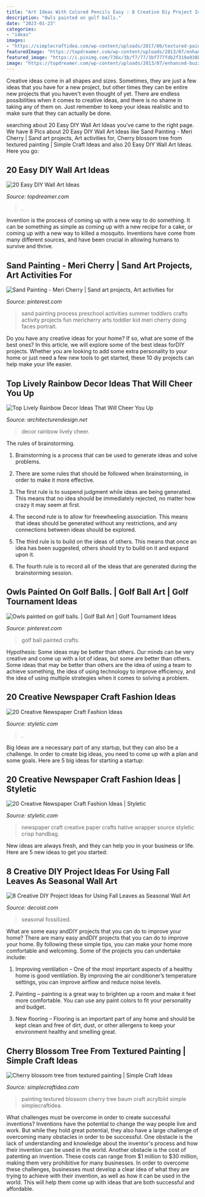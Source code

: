 ```yaml
---
title: "Art Ideas With Colored Pencils Easy : 8 Creative Diy Project Ideas For Using Fall Leaves As Seasonal Wall Art"
description: "Owls painted on golf balls."
date: "2023-01-23"
categories:
- "ideas"
images:
- "https://simplecraftidea.com/wp-content/uploads/2017/06/textured-painting-2.jpg"
featuredImage: "https://topdreamer.com/wp-content/uploads/2013/07/enhanced-buzz-23631-1348238443-3.jpg"
featured_image: "https://i.pinimg.com/736x/3b/f7/77/3bf777fdb2f319a938bba094f69a518a--sand-art-for-toddlers-sand-painting-for-kids.jpg"
image: "https://topdreamer.com/wp-content/uploads/2013/07/enhanced-buzz-23631-1348238443-3.jpg"
---
```



Creative ideas come in all shapes and sizes. Sometimes, they are just a few ideas that you have for a new project, but other times they can be entire new projects that you haven't even thought of yet. There are endless possibilities when it comes to creative ideas, and there is no shame in taking any of them on. Just remember to keep your ideas realistic and to make sure that they can actually be done.

	

		
searching about 20 Easy DIY Wall Art Ideas you've came to the right page. We have 8 Pics about 20 Easy DIY Wall Art Ideas like Sand Painting - Meri Cherry | Sand art projects, Art activities for, Cherry blossom tree from textured painting | Simple Craft Ideas and also 20 Easy DIY Wall Art Ideas. Here you go:
		
    
## 20 Easy DIY Wall Art Ideas

<img loading=lazy src="https://topdreamer.com/wp-content/uploads/2013/07/enhanced-buzz-23631-1348238443-3.jpg" onerror="this.onerror=null;this.src='https://tse2.mm.bing.net/th?id=OIP.t_P2xT93kL5Cwh_fCRpObAHaLH&amp;pid=15.1';" alt="20 Easy DIY Wall Art Ideas">

_Source: topdreamer.com_

>. 

	

Invention is the process of coming up with a new way to do something. It can be something as simple as coming up with a new recipe for a cake, or coming up with a new way to killed a mosquito. Inventions have come from many different sources, and have been crucial in allowing humans to survive and thrive.

    
## Sand Painting - Meri Cherry | Sand Art Projects, Art Activities For

<img loading=lazy src="https://i.pinimg.com/736x/3b/f7/77/3bf777fdb2f319a938bba094f69a518a--sand-art-for-toddlers-sand-painting-for-kids.jpg" onerror="this.onerror=null;this.src='https://tse1.mm.bing.net/th?id=OIP.Kr3Kw4I3li1kiYYY4-fhUwHaKS&amp;pid=15.1';" alt="Sand Painting - Meri Cherry | Sand art projects, Art activities for">

_Source: pinterest.com_

>sand painting process preschool activities summer toddlers crafts activity projects fun mericherry arts toddler kid meri cherry doing faces portrait. 

	

Do you have any creative ideas for your home? If so, what are some of the best ones? In this article, we will explore some of the best ideas forDIY projects. Whether you are looking to add some extra personality to your home or just need a few new tools to get started, these 10 diy projects can help make your life easier.

    
## Top Lively Rainbow Decor Ideas That Will Cheer You Up

<img loading=lazy src="https://cdn.architecturendesign.net/wp-content/uploads/2016/01/AD-Top-Lively-Rainbow-Decor-Ideas-That-Will-Cheer-You-Up-11.jpg" onerror="this.onerror=null;this.src='https://tse3.mm.bing.net/th?id=OIP.00h42WvyDbQSbXiLQ40bAAHaLH&amp;pid=15.1';" alt="Top Lively Rainbow Decor Ideas That Will Cheer You Up">

_Source: architecturendesign.net_

>decor rainbow lively cheer. 

	

The rules of brainstorming.
1. Brainstorming is a process that can be used to generate ideas and solve problems.
2. There are some rules that should be followed when brainstorming, in order to make it more effective.

3. The first rule is to suspend judgment while ideas are being generated. This means that no idea should be immediately rejected, no matter how crazy it may seem at first.

4. The second rule is to allow for freewheeling association. This means that ideas should be generated without any restrictions, and any connections between ideas should be explored.

5. The third rule is to build on the ideas of others. This means that once an idea has been suggested, others should try to build on it and expand upon it.

6. The fourth rule is to record all of the ideas that are generated during the brainstorming session.

    
## Owls Painted On Golf Balls. | Golf Ball Art | Golf Tournament Ideas

<img loading=lazy src="https://i.pinimg.com/736x/cb/ac/07/cbac078c05c06fe1904473e79399a3f7.jpg" onerror="this.onerror=null;this.src='https://tse4.mm.bing.net/th?id=OIP.hc9oT4v0ICOCXjeAtSMMDQHaFo&amp;pid=15.1';" alt="Owls painted on golf balls. | Golf Ball Art | Golf Tournament Ideas">

_Source: pinterest.com_

>golf ball painted crafts. 

	

Hypothesis: Some ideas may be better than others.
Our minds can be very creative and come up with a lot of ideas, but some are better than others. Some ideas that may be better than others are the idea of using a team to achieve something, the idea of using technology to improve efficiency, and the idea of using multiple strategies when it comes to solving a problem.

    
## 20 Creative Newspaper Craft Fashion Ideas

<img loading=lazy src="https://styletic.com/wp-content/uploads/2014/10/newspaper-craft-fashion-ideas/14-creative-newspaper-craft-fashion-ideas.jpg" onerror="this.onerror=null;this.src='https://tse3.mm.bing.net/th?id=OIP.LGUML7UIRXT0iilHjTsgxQHaLH&amp;pid=15.1';" alt="20 Creative Newspaper Craft Fashion Ideas">

_Source: styletic.com_

>. 

	

Big Ideas are a necessary part of any startup, but they can also be a challenge. In order to create big ideas, you need to come up with a plan and some goals. Here are 5 big ideas for starting a startup: 

    
## 20 Creative Newspaper Craft Fashion Ideas | Styletic

<img loading=lazy src="https://styletic.com/wp-content/uploads/2014/10/newspaper-craft-fashion-ideas/19-creative-newspaper-craft-fashion-ideas.jpg" onerror="this.onerror=null;this.src='https://tse1.mm.bing.net/th?id=OIP.cZl0NKbrOWcZj5rdYlbSJwHaJ4&amp;pid=15.1';" alt="20 Creative Newspaper Craft Fashion Ideas | Styletic">

_Source: styletic.com_

>newspaper craft creative paper crafts hative wrapper source styletic crisp handbag. 

	

New ideas are always fresh, and they can help you in your business or life. Here are 5 new ideas to get you started: 

    
## 8 Creative DIY Project Ideas For Using Fall Leaves As Seasonal Wall Art

<img loading=lazy src="https://cdn.decoist.com/wp-content/uploads/2015/10/Leaf-relief-craft-to-use-as-wall-art.jpg" onerror="this.onerror=null;this.src='https://tse2.mm.bing.net/th?id=OIP.oVn-uuIbJNpdfcZVrA8o4QHaJ4&amp;pid=15.1';" alt="8 Creative DIY Project Ideas for Using Fall Leaves as Seasonal Wall Art">

_Source: decoist.com_

>seasonal fossilized. 

	

What are some easy andDIY projects that you can do to improve your home?
There are many easy andDIY projects that you can do to improve your home. By following these simple tips, you can make your home more comfortable and welcoming. Some of the projects you can undertake include:
1. Improving ventilation – One of the most important aspects of a healthy home is good ventilation. By improving the air conditioner’s temperature settings, you can improve airflow and reduce noise levels.

2. Painting – painting is a great way to brighten up a room and make it feel more comfortable. You can use any paint colors to fit your personality and budget.

3. New flooring – Flooring is an important part of any home and should be kept clean and free of dirt, dust, or other allergens to keep your environment healthy and smelling great.

    
## Cherry Blossom Tree From Textured Painting | Simple Craft Ideas

<img loading=lazy src="https://simplecraftidea.com/wp-content/uploads/2017/06/textured-painting-2.jpg" onerror="this.onerror=null;this.src='https://tse3.mm.bing.net/th?id=OIP.giMI5Jy2WS5nAHmhFx4FVAHaEK&amp;pid=15.1';" alt="Cherry blossom tree from textured painting | Simple Craft Ideas">

_Source: simplecraftidea.com_

>painting textured blossom cherry tree baum craft acrylbild simple simplecraftidea. 

	

What challenges must be overcome in order to create successful inventions?
Inventions have the potential to change the way people live and work. But while they hold great potential, they also have a large challenge of overcoming many obstacles in order to be successful. One obstacle is the lack of understanding and knowledge about the inventor's process and how their invention can be used in the world. Another obstacle is the cost of patenting an invention. These costs can range from $1 million to $30 million, making them very prohibitive for many businesses. In order to overcome these challenges, businesses must develop a clear idea of what they are trying to achieve with their invention, as well as how it can be used in the world. This will help them come up with ideas that are both successful and affordable.

